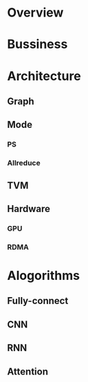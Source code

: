 # Overview

# Bussiness

# Architecture

## Graph

## Mode

### PS

### Allreduce

## TVM

## Hardware

### GPU

### RDMA

# Alogorithms

## Fully-connect

## CNN

## RNN

## Attention
